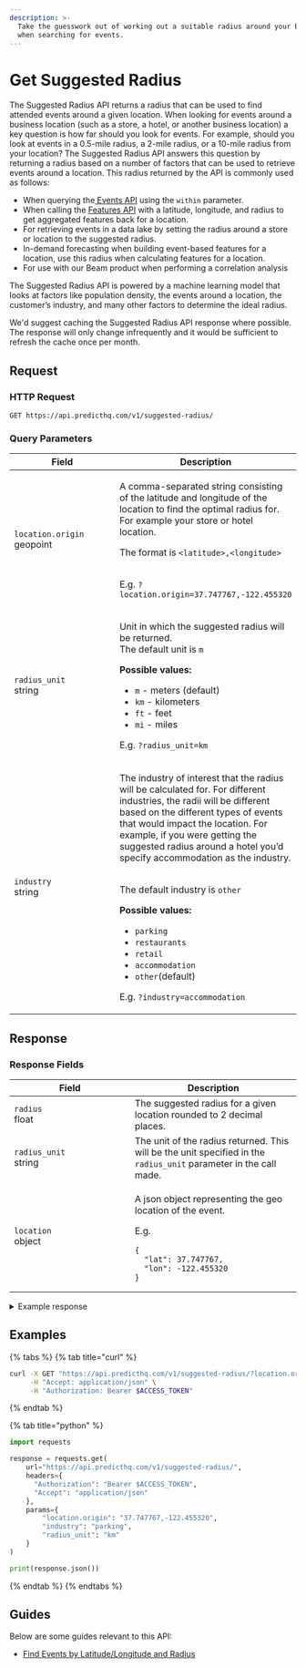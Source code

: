 ```yaml
---
description: >-
  Take the guesswork out of working out a suitable radius around your business
  when searching for events.
---
```


# Get Suggested Radius

The Suggested Radius API returns a radius that can be used to find attended events around a given location. When looking for events around a business location (such as a store, a hotel, or another business location) a key question is how far should you look for events. For example, should you look at events in a 0.5-mile radius, a 2-mile radius, or a 10-mile radius from your location? The Suggested Radius API answers this question by returning a radius based on a number of factors that can be used to retrieve events around a location. This radius returned by the API is commonly used as follows:

* When querying the[ Events API](../events/search-events.md) using the `within` parameter.
* When calling the [Features API](../features/get-features.md) with a latitude, longitude, and radius to get aggregated features back for a location.
* For retrieving events in a data lake by setting the radius around a store or location to the suggested radius.
* In-demand forecasting when building event-based features for a location, use this radius when calculating features for a location.
* For use with our Beam product when performing a correlation analysis

The Suggested Radius API is powered by a machine learning model that looks at factors like population density, the events around a location, the customer’s industry, and many other factors to determine the ideal radius.

We'd suggest caching the Suggested Radius API response where possible. The response will only change infrequently and it would be sufficient to refresh the cache once per month.

## Request

### HTTP Request

```http
GET https://api.predicthq.com/v1/suggested-radius/
```

### Query Parameters

<table><thead><tr><th width="219">Field</th><th>Description</th></tr></thead><tbody><tr><td><code>location.origin</code><br>geopoint</td><td><p>A comma-separated string consisting of the latitude and longitude of the location to find the optimal radius for. For example your store or hotel location.</p><p>The format is <code>&#x3C;latitude>,&#x3C;longitude></code></p><p><br>E.g. <code>?location.origin=37.747767,-122.455320</code></p></td></tr><tr><td><code>radius_unit</code><br>string</td><td><p>Unit in which the suggested radius will be returned.<br>The default unit is <code>m</code><br></p><p><strong>Possible values:</strong></p><ul><li><code>m</code> - meters (default)</li><li><code>km</code> - kilometers</li><li><code>ft</code> - feet</li><li><code>mi</code> - miles</li></ul><p>E.g. <code>?radius_unit=km</code></p></td></tr><tr><td><code>industry</code><br>string</td><td><p>The industry of interest that the radius will be calculated for. For different industries, the radii will be different based on the different types of events that would impact the location. For example, if you were getting the suggested radius around a hotel you’d specify accommodation as the industry.</p><p><br>The default industry is <code>other</code><br></p><p><strong>Possible values:</strong></p><ul><li><code>parking</code></li><li><code>restaurants</code></li><li><code>retail</code></li><li><code>accommodation</code></li><li><code>other</code>(default)</li></ul><p>E.g. <code>?industry=accommodation</code></p></td></tr></tbody></table>

## Response

### Response Fields

<table><thead><tr><th width="196">Field</th><th>Description</th></tr></thead><tbody><tr><td><code>radius</code><br>float</td><td>The suggested radius for a given location rounded to 2 decimal places.</td></tr><tr><td><code>radius_unit</code><br>string</td><td>The unit of the radius returned. This will be the unit specified in the <code>radius_unit</code> parameter in the call made.</td></tr><tr><td><code>location</code><br>object</td><td><p>A json object representing the geo location of the event.</p><p>E.g.</p><pre class="language-json"><code class="lang-json">{
  "lat": 37.747767,
  "lon": -122.455320
}
</code></pre></td></tr></tbody></table>

<details>

<summary>Example response</summary>

Below is an example response:

```json
{
    "radius": 1.46,
    "radius_unit": "km",
    "location": {
        "lat": "37.747767",
        "lon": "-122.45532"
    }
}
```

</details>

## Examples

{% tabs %}
{% tab title="curl" %}
```bash
curl -X GET "https://api.predicthq.com/v1/suggested-radius/?location.origin=37.747767,-122.455320&industry=parking&radius_unit=km" \
     -H "Accept: application/json" \
     -H "Authorization: Bearer $ACCESS_TOKEN"
```
{% endtab %}

{% tab title="python" %}
```python
import requests

response = requests.get(
    url="https://api.predicthq.com/v1/suggested-radius/",
    headers={
      "Authorization": "Bearer $ACCESS_TOKEN",
      "Accept": "application/json"
    },
    params={
        "location.origin": "37.747767,-122.455320",
        "industry": "parking",
        "radius_unit": "km"
    }
)

print(response.json())
```
{% endtab %}
{% endtabs %}

## Guides

Below are some guides relevant to this API:

* [Find Events by Latitude/Longitude and Radius](../../getting-started/guides/geolocation-guides/searching-by-location/find-events-by-latitude-longitude-and-radius.md)
